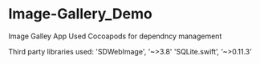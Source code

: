 # Image-Gallery_Demo
Image Galley App 
Used Cocoapods for dependncy management 

Third party libraries used: 
'SDWebImage', '~>3.8'
'SQLite.swift’, ‘~>0.11.3’
